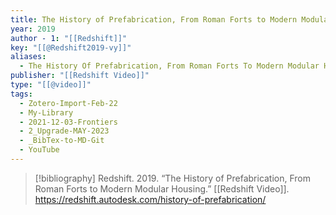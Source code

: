 ```yaml
---
title: The History of Prefabrication, From Roman Forts to Modern Modular Housing
year: 2019
author - 1: "[[Redshift]]"
key: "[[@Redshift2019-vy]]"
aliases:
  - The History Of Prefabrication, From Roman Forts To Modern Modular Housing
publisher: "[[Redshift Video]]"
type: "[[@video]]"
tags:
  - Zotero-Import-Feb-22
  - My-Library
  - 2021-12-03-Frontiers
  - 2_Upgrade-MAY-2023
  - _BibTex-to-MD-Git
  - YouTube
---
```


> [!bibliography]
> Redshift. 2019. “The History of Prefabrication, From Roman Forts to Modern Modular Housing.” [[Redshift Video]]. https://redshift.autodesk.com/history-of-prefabrication/